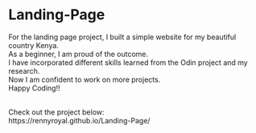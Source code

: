 # Landing-Page
For the landing page project, I built a simple website for my beautiful country Kenya.<br>
As a beginner, I am proud of the outcome.<br>
I have incorporated different skills learned from the Odin project and my research.<br>
Now I am confident to work on more projects.<br>
Happy Coding!!<br>

<br>
Check out the project below:<br>
https://rennyroyal.github.io/Landing-Page/

